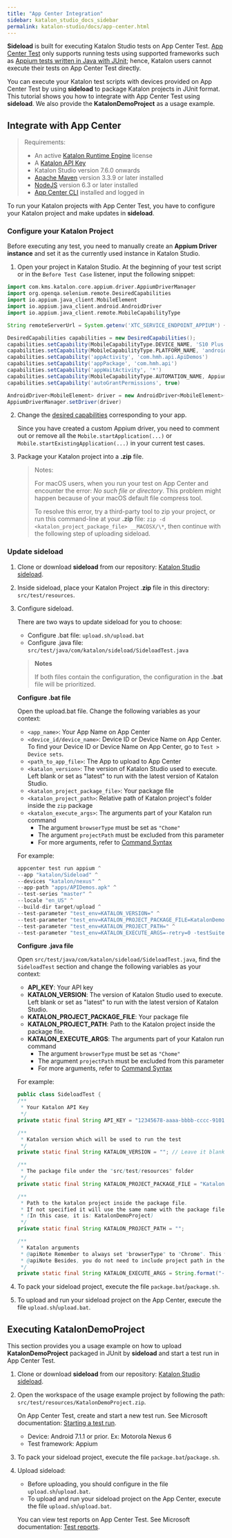 ```yaml
---
title: "App Center Integration"
sidebar: katalon_studio_docs_sidebar
permalink: katalon-studio/docs/app-center.html
---
```


**Sideload** is built for executing Katalon Studio tests on App Center Test. [App Center Test](https://docs.microsoft.com/en-us/appcenter/test-cloud/) only supports running tests using supported frameworks such as [Appium tests written in Java with JUnit](https://docs.microsoft.com/en-gb/appcenter/test-cloud/preparing-for-upload/appium); hence, Katalon users cannot execute their tests on App Center Test directly.

You can execute your Katalon test scripts with devices provided on App Center Test by using **sideload** to package Katalon projects in JUnit format. This tutorial shows you how to integrate with App Center Test using **sideload**. We also provide the **KatalonDemoProject** as a usage example.

## Integrate with App Center

> Requirements:
>
> * An active [Katalon Runtime Engine](https://docs.katalon.com/katalon-studio/docs/license.html#katalon-runtime-engine) license
> * A [Katalon API Key](https://docs.katalon.com/katalon-analytics/docs/ka-api-key.html)
> * Katalon Studio version 7.6.0 onwards
> * [Apache Maven](https://maven.apache.org/download.cgi) version 3.3.9 or later installed
> * [NodeJS](https://nodejs.org/es/blog/release/) version 6.3 or later installed
> * [App Center CLI](https://docs.microsoft.com/en-us/appcenter/cli/#installation) installed and logged in

To run your Katalon projects with App Center Test, you have to configure your Katalon project and make updates in **sideload**.

### Configure your Katalon Project

Before executing any test, you need to manually create an **Appium Driver instance** and set it as the currently used instance in Katalon Studio.

1. Open your project in Katalon Studio. At the beginning of your test script or in the `Before Test Case` listener, input the following snippet:

```groovy
import com.kms.katalon.core.appium.driver.AppiumDriverManager
import org.openqa.selenium.remote.DesiredCapabilities
import io.appium.java_client.MobileElement
import io.appium.java_client.android.AndroidDriver
import io.appium.java_client.remote.MobileCapabilityType

String remoteServerUrl = System.getenv('XTC_SERVICE_ENDPOINT_APPIUM') + 'wd/hub'

DesiredCapabilities capabilities = new DesiredCapabilities();
capabilities.setCapability(MobileCapabilityType.DEVICE_NAME, 'S10 Plus')
capabilities.setCapability(MobileCapabilityType.PLATFORM_NAME, 'android')
capabilities.setCapability('appActivity', 'com.hmh.api.ApiDemos')
capabilities.setCapability('appPackage', 'com.hmh.api')
capabilities.setCapability('appWaitActivity', '*')
capabilities.setCapability(MobileCapabilityType.AUTOMATION_NAME, AppiumDriverManager.UIAUTOMATOR2)
capabilities.setCapability('autoGrantPermissions', true)

AndroidDriver<MobileElement> driver = new AndroidDriver<MobileElement>(new URL(remoteServerUrl), capabilities)
AppiumDriverManager.setDriver(driver)
```

2. Change the [desired capabilities](http://appium.io/docs/en/writing-running-appium/caps/) corresponding to your app.

    Since you have created a custom Appium driver, you need to comment out or remove all the `Mobile.startApplication(...)` or `Mobile.startExistingApplication(...)` in your current test cases.

3. Package your Katalon project into a **.zip** file.

    > Notes:
    >
    > For macOS users, when you run your test on App Center and encounter the error: _No such file or directory_. This problem might happen because of your macOS default file compress tool.
    >
    > To resolve this error, try a third-party tool to zip your project, or run this command-line at your **.zip** file: `zip -d <katalon_project_package_file> __MACOSX/\*`, then continue with the following step of uploading sideload.

### Update sideload

1. Clone or download **sideload** from our repository: [Katalon Studio sideload](https://github.com/katalon-studio/sideload).

2. Inside sideload, place your Katalon Project .**zip** file in this directory: `src/test/resources`.

3. Configure sideload.

    There are two ways to update sideload for you to choose:

    * Configure .bat file: `upload.sh/upload.bat`
    * Configure .java file: `src/test/java/com/katalon/sideload/SideloadTest.java`

    > **Notes**
    >
    > If both files contain the configuration, the configuration in the **.bat** file will be prioritized.

    **Configure .bat file**

    Open the upload.bat file. Change the following variables as your context:

    * `<app_name>`: Your App Name on App Center
    * `<device_id/device_name>`: Device ID or Device Name on App Center. To find your Device ID or Device Name on App Center, go to `Test > Device sets`.
    * `<path_to_app_file>`: The App to upload to App Center
    * `<katalon_version>`: The version of Katalon Studio used to execute. Left blank or set as "latest" to run with the latest version of Katalon Studio.
    * `<katalon_project_package_file>`: Your package file
    * `<katalon_project_path>`: Relative path of Katalon project's folder inside the  `zip`  package
    * `<katalon_execute_args>`: The arguments part of your Katalon run command
        * The argument `browserType` must be set as `"Chome"`
        * The argument `projectPath` must be excluded from this parameter
        * For more arguments, refer to [Command Syntax](https://docs.katalon.com/katalon-studio/docs/console-mode-execution.html#general-options)

    For example:

      ``` groovy
      appcenter test run appium ^
      --app "katalon/Sideload" ^
      --devices "katalon/nexus" ^
      --app-path "apps/APIDemos.apk" ^
      --test-series "master" ^
      --locale "en_US" ^
      --build-dir target/upload ^
      --test-parameter "test_env=KATALON_VERSION=" ^
      --test-parameter "test_env=KATALON_PROJECT_PACKAGE_FILE=KatalonDemoProject.zip" ^
      --test-parameter "test_env=KATALON_PROJECT_PATH=" ^
      --test-parameter "test_env=KATALON_EXECUTE_ARGS=-retry=0 -testSuitePath=""Test Suites/Regression Tests"" -executionProfile=default -browserType=Chrome -apiKey=""12345678-aaaa-bbbb-cccc-91011121314"""
      ```

    **Configure .java file**

      Open `src/test/java/com/katalon/sideload/SideloadTest.java`, find the `SideloadTest` section and change the following variables as your context:

      * **API_KEY**: Your API key
      * **KATALON_VERSION**: The version of Katalon Studio used to execute. Left blank or set as "latest" to run with the latest version of Katalon Studio.
      * **KATALON_PROJECT_PACKAGE_FILE**: Your package file<br>
      * **KATALON_PROJECT_PATH**: Path to the Katalon project inside the package file.<br>
      * **KATALON_EXECUTE_ARGS**: The arguments part of your Katalon run command<br>
        * The argument `browserType` must be set as `"Chome"`
        * The argument `projectPath` must be excluded from this parameter
        * For more arguments, refer to [Command Syntax](https://docs.katalon.com/katalon-studio/docs/console-mode-execution.html#general-options)

    For example:

    ``` java
    public class SideloadTest {
    /**
     * Your Katalon API Key
     */
    private static final String API_KEY = "12345678-aaaa-bbbb-cccc-91011121314";

    /**
     * Katalon version which will be used to run the test
     */
    private static final String KATALON_VERSION = ""; // Leave it blank to always use the latest version

    /**
     * The package file under the "src/test/resources" folder
     */
    private static final String KATALON_PROJECT_PACKAGE_FILE = "KatalonDemoProject.zip";

    /**
     * Path to the katalon project inside the package file.
     * If not specified it will use the same name with the package file.
     * (In this case, it is: KatalonDemoProject)
     */
    private static final String KATALON_PROJECT_PATH = "";

    /**
     * Katalon arguments
     * @apiNote Remember to always set "browserType" to "Chrome". This will prevent Katalon from inject inappropriate configurations in execution.
     * @apiNote Besides, you do not need to include project path in the argument list.
     */
    private static final String KATALON_EXECUTE_ARGS = String.format("-retry=0 -testSuitePath=\"Test Suites/Regression Tests\" -executionProfile=default -browserType=Chrome -apiKey=\"%s\"", API_KEY);
    ```

4. To pack your sideload project, execute the file `package.bat`/`package.sh`.

5. To upload and run your sideload project on the App Center, execute  the file `upload.sh`/`upload.bat`.

## Executing KatalonDemoProject

This section provides you a usage example on how to upload **KatalonDemoProject** packaged in JUnit by **sideload** and start a test run in App Center Test.

1. Clone or download **sideload** from our repository: [Katalon Studio sideload](https://github.com/katalon-studio/sideload).
2. Open the workspace of the usage example project by following the path: `src/test/resources/KatalonDemoProject.zip`.

    On App Center Test, create and start a new test run. See Microsoft documentation: [Starting a test run](https://docs.microsoft.com/en-us/appcenter/test-cloud/starting-a-test-run#new-test-run).

    * Device: Android 7.1.1 or prior. Ex: Motorola Nexus 6
    * Test framework: Appium

3. To pack your sideload project, execute the file `package.bat`/`package.sh`.

4. Upload sideload:

    * Before uploading, you should configure in the file `upload.sh`/`upload.bat`.
    * To upload and run your sideload project on the App Center, execute  the file `upload.sh`/`upload.bat`.

    You can view test reports on App Center Test. See Microsoft documentation: [Test reports](https://docs.microsoft.com/en-us/appcenter/test-cloud/test-reports).